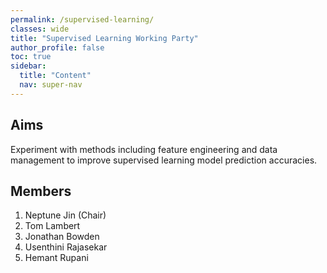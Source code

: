 ```yaml
---
permalink: /supervised-learning/
classes: wide
title: "Supervised Learning Working Party"
author_profile: false
toc: true
sidebar:
  title: "Content"
  nav: super-nav
---
```


## Aims
Experiment with methods including feature engineering and data management to improve supervised learning model prediction accuracies.

## Members
1. Neptune Jin (Chair) 
2. Tom Lambert
3. Jonathan Bowden 
4. Usenthini Rajasekar 
5. Hemant Rupani


